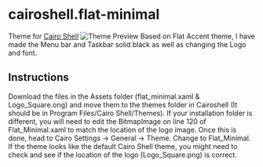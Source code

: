 # cairoshell.flat-minimal
Theme for [Cairo Shell](https://github.com/cairoshell/cairoshell)
![Theme Preview]("Preview.png")
Based on Flat Accent theme, I have made the Menu bar and Taskbar solid black as well as changing the Logo and font.

## Instructions
Download the files in the Assets folder (flat_minimal.xaml & Logo_Square.ong) and move them to the themes folder in Cairoshell (It should be in Program Files/Cairo Shell/Themes).
If your installation folder is different, you will need to edit the BitmapImage on line 120 of Flat_Minimal.xaml to match the location of the logo image.
Once this is done, head to Cairo Settings -> General -> Theme. Change to Flat_Minimal.
If the theme looks like the default Cairo Shell theme, you might need to check and see if the location of the logo (Logo_Square.png) is correct.

